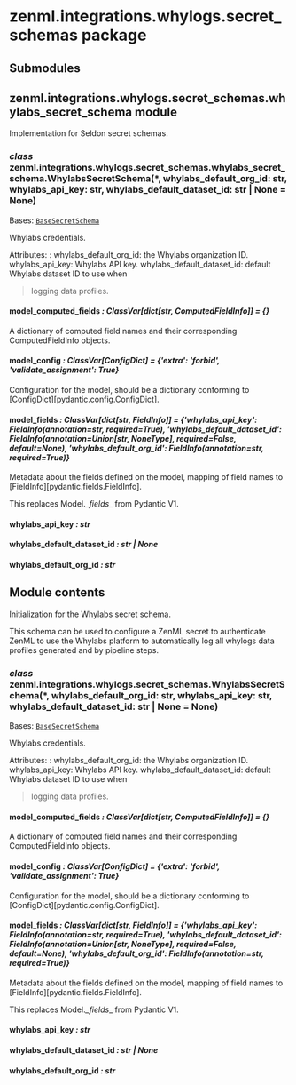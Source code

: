 # zenml.integrations.whylogs.secret_schemas package

## Submodules

## zenml.integrations.whylogs.secret_schemas.whylabs_secret_schema module

Implementation for Seldon secret schemas.

### *class* zenml.integrations.whylogs.secret_schemas.whylabs_secret_schema.WhylabsSecretSchema(\*, whylabs_default_org_id: str, whylabs_api_key: str, whylabs_default_dataset_id: str | None = None)

Bases: [`BaseSecretSchema`](zenml.secret.md#zenml.secret.base_secret.BaseSecretSchema)

Whylabs credentials.

Attributes:
: whylabs_default_org_id: the Whylabs organization ID.
  whylabs_api_key: Whylabs API key.
  whylabs_default_dataset_id: default Whylabs dataset ID to use when
  <br/>
  > logging data profiles.

#### model_computed_fields *: ClassVar[dict[str, ComputedFieldInfo]]* *= {}*

A dictionary of computed field names and their corresponding ComputedFieldInfo objects.

#### model_config *: ClassVar[ConfigDict]* *= {'extra': 'forbid', 'validate_assignment': True}*

Configuration for the model, should be a dictionary conforming to [ConfigDict][pydantic.config.ConfigDict].

#### model_fields *: ClassVar[dict[str, FieldInfo]]* *= {'whylabs_api_key': FieldInfo(annotation=str, required=True), 'whylabs_default_dataset_id': FieldInfo(annotation=Union[str, NoneType], required=False, default=None), 'whylabs_default_org_id': FieldInfo(annotation=str, required=True)}*

Metadata about the fields defined on the model,
mapping of field names to [FieldInfo][pydantic.fields.FieldInfo].

This replaces Model._\_fields_\_ from Pydantic V1.

#### whylabs_api_key *: str*

#### whylabs_default_dataset_id *: str | None*

#### whylabs_default_org_id *: str*

## Module contents

Initialization for the Whylabs secret schema.

This schema can be used to configure a ZenML secret to authenticate ZenML to
use the Whylabs platform to automatically log all whylogs data profiles
generated and by pipeline steps.

### *class* zenml.integrations.whylogs.secret_schemas.WhylabsSecretSchema(\*, whylabs_default_org_id: str, whylabs_api_key: str, whylabs_default_dataset_id: str | None = None)

Bases: [`BaseSecretSchema`](zenml.secret.md#zenml.secret.base_secret.BaseSecretSchema)

Whylabs credentials.

Attributes:
: whylabs_default_org_id: the Whylabs organization ID.
  whylabs_api_key: Whylabs API key.
  whylabs_default_dataset_id: default Whylabs dataset ID to use when
  <br/>
  > logging data profiles.

#### model_computed_fields *: ClassVar[dict[str, ComputedFieldInfo]]* *= {}*

A dictionary of computed field names and their corresponding ComputedFieldInfo objects.

#### model_config *: ClassVar[ConfigDict]* *= {'extra': 'forbid', 'validate_assignment': True}*

Configuration for the model, should be a dictionary conforming to [ConfigDict][pydantic.config.ConfigDict].

#### model_fields *: ClassVar[dict[str, FieldInfo]]* *= {'whylabs_api_key': FieldInfo(annotation=str, required=True), 'whylabs_default_dataset_id': FieldInfo(annotation=Union[str, NoneType], required=False, default=None), 'whylabs_default_org_id': FieldInfo(annotation=str, required=True)}*

Metadata about the fields defined on the model,
mapping of field names to [FieldInfo][pydantic.fields.FieldInfo].

This replaces Model._\_fields_\_ from Pydantic V1.

#### whylabs_api_key *: str*

#### whylabs_default_dataset_id *: str | None*

#### whylabs_default_org_id *: str*
